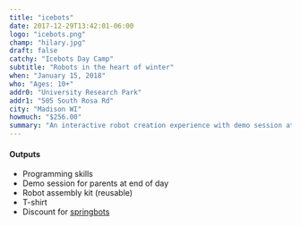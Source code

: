 ```yaml
---
title: "icebots"
date: 2017-12-29T13:42:01-06:00
logo: "icebots.png"
champ: "hilary.jpg"
draft: false
catchy: "Icebots Day Camp"
subtitle: "Robots in the heart of winter"
when: "January 15, 2018"
who: "Ages: 10+"
addr0: "University Research Park"
addr1: "505 South Rosa Rd"
city: "Madison WI"
howmuch: "$256.00"
summary: "An interactive robot creation experience with demo session at day's end."
---
```


#### Outputs

- Programming skills
- Demo session for parents at end of day
- Robot assembly kit (reusable)
- T-shirt
- Discount for [springbots](#springbots)

